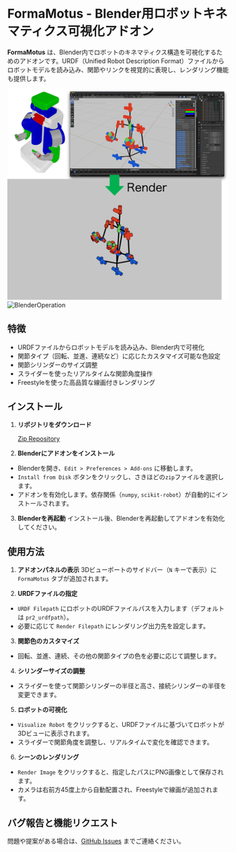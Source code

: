 # FormaMotus - Blender用ロボットキネマティクス可視化アドオン

**FormaMotus** は、Blender内でロボットのキネマティクス構造を可視化するためのアドオンです。URDF（Unified Robot Description Format）ファイルからロボットモデルを読み込み、関節やリンクを視覚的に表現し、レンダリング機能も提供します。

![RenderedImage](docs/image/pr2_render.png)
![BlenderOperation](docs/image/operation-forma-motus.gif)

## 特徴
- URDFファイルからロボットモデルを読み込み、Blender内で可視化
- 関節タイプ（回転、並進、連続など）に応じたカスタマイズ可能な色設定
- 関節シリンダーのサイズ調整
- スライダーを使ったリアルタイムな関節角度操作
- Freestyleを使った高品質な線画付きレンダリング

## インストール
1. **リポジトリをダウンロード**

    [Zip Repository](https://github.com/iory/formamotus/releases/download/v1.1.2/formamotus.zip)

2. **Blenderにアドオンをインストール**
- Blenderを開き、`Edit > Preferences > Add-ons` に移動します。
- `Install from Disk` ボタンをクリックし、さきほどの`zip`ファイルを選択します。
- アドオンを有効化します。依存関係（`numpy`, `scikit-robot`）が自動的にインストールされます。

3. **Blenderを再起動**
インストール後、Blenderを再起動してアドオンを有効化してください。

## 使用方法
1. **アドオンパネルの表示**
3Dビューポートのサイドバー（`N` キーで表示）に `FormaMotus` タブが追加されます。

2. **URDFファイルの指定**
- `URDF Filepath` にロボットのURDFファイルパスを入力します（デフォルトは `pr2_urdfpath`）。
- 必要に応じて `Render Filepath` にレンダリング出力先を設定します。

3. **関節色のカスタマイズ**
- 回転、並進、連続、その他の関節タイプの色を必要に応じて調整します。

4. **シリンダーサイズの調整**
- スライダーを使って関節シリンダーの半径と高さ、接続シリンダーの半径を変更できます。

5. **ロボットの可視化**
- `Visualize Robot` をクリックすると、URDFファイルに基づいてロボットが3Dビューに表示されます。
- スライダーで関節角度を調整し、リアルタイムで変化を確認できます。

6. **シーンのレンダリング**
- `Render Image` をクリックすると、指定したパスにPNG画像として保存されます。
- カメラは右前方45度上から自動配置され、Freestyleで線画が追加されます。

## バグ報告と機能リクエスト
問題や提案がある場合は、[GitHub Issues](https://github.com/iory/formamotus/issues) までご連絡ください。